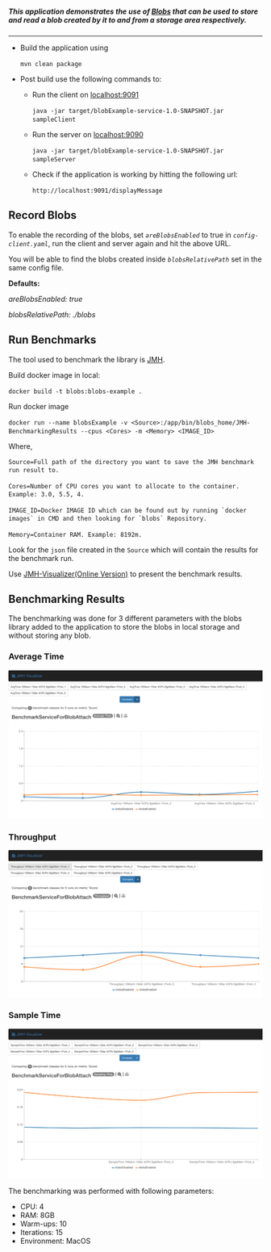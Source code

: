 ##### This application demonstrates the use of [Blobs](https://github.com/mchandramouli/blobs) that can be used to store and read a blob created by it to and from a storage area respectively.

***

* Build the application using

  ```mvn clean package```

* Post build use the following commands to:

  * Run the client on [localhost:9091](http://localhost:9091)

    ```java -jar target/blobExample-service-1.0-SNAPSHOT.jar sampleClient```

  * Run the server on [localhost:9090](http://localhost:9090)

    ```java -jar target/blobExample-service-1.0-SNAPSHOT.jar sampleServer```
 
  * Check if the application is working by hitting the following url:
 
    ```http://localhost:9091/displayMessage```
 
 ## Record Blobs
 
 To enable the recording of the blobs, set _`areBlobsEnabled`_ to true in _`config-client.yaml`_, run the client and server again and hit the above URL.
 
 You will be able to find the blobs created inside _`blobsRelativePath`_ set in the same config file.
 
 **Defaults:**
  
  _areBlobsEnabled: true_
 
 _blobsRelativePath: ./blobs_
 
 ## Run Benchmarks
 
 The tool used to benchmark the library is [JMH](https://openjdk.java.net/projects/code-tools/jmh/).
 
 Build docker image in local:
 
 ```docker build -t blobs:blobs-example .```
 
 Run docker image
 
 ```docker run --name blobsExample -v <Source>:/app/bin/blobs_home/JMH-BenchmarkingResults --cpus <Cores> -m <Memory> <IMAGE_ID>```
 
 Where,
 ```properties
 Source=Full path of the directory you want to save the JMH benchmark run result to.
 
 Cores=Number of CPU cores you want to allocate to the container. Example: 3.0, 5.5, 4.
 
 IMAGE_ID=Docker IMAGE ID which can be found out by running `docker images` in CMD and then looking for `blobs` Repository.
 
 Memory=Container RAM. Example: 8192m.
```

Look for the `json` file created in the `Source` which will contain the results for the benchmark run.

Use [JMH-Visualizer(Online Version)](https://jmh.morethan.io/) to present the benchmark results.

## Benchmarking Results

The benchmarking was done for 3 different parameters with the blobs library added to the application to store the blobs in local storage and without storing any blob.

### Average Time

![AverageTime](BenchmarkingResults/AverageTime.png)

### Throughput

![Throughput](BenchmarkingResults/Throughput.png)

### Sample Time

![SampleTime](BenchmarkingResults/SampleTime.png)

The benchmarking was performed with following parameters:

* CPU: 4
* RAM: 8GB
* Warm-ups: 10
* Iterations: 15
* Environment: MacOS